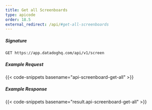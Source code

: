 ```yaml
---
title: Get all Screenboards
type: apicode
order: 18.5
external_redirect: /api/#get-all-screenboards
---
```


##### Signature
`GET https://app.datadoghq.com/api/v1/screen`
##### Example Request
{{< code-snippets basename="api-screenboard-get-all" >}}
##### Example Response
{{< code-snippets basename="result.api-screenboard-get-all" >}}